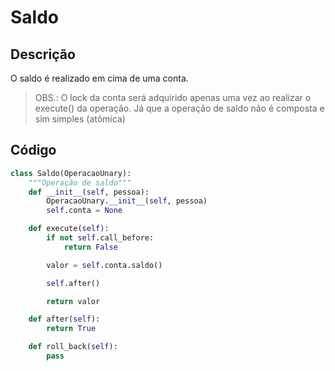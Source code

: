 # Saldo

## Descrição

O saldo é realizado em cima de uma conta.

> OBS.: O lock da conta será adquirido apenas uma vez ao realizar o execute\(\) da operação. Já que a operação de saldo não é composta e sim simples \(atômica\)

## Código

```py
class Saldo(OperacaoUnary):
    """Operação de saldo"""
    def __init__(self, pessoa):
        OperacaoUnary.__init__(self, pessoa)
        self.conta = None

    def execute(self):
        if not self.call_before:
            return False

        valor = self.conta.saldo()

        self.after()

        return valor

    def after(self):
        return True

    def roll_back(self):
        pass
```